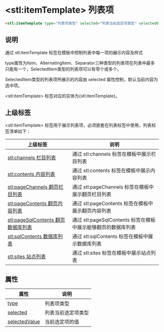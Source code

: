 ﻿# &lt;stl:itemTemplate&gt; 列表项

```html
<stl:itemTemplate type="列表项类型" selected="列表当前选定项类型" selectedValue="当前选定项的值"></stl:itemTemplate>
```

## 说明

通过 stl:itemTemplate 标签在模板中控制列表中每一项的展示内容及样式

type属性为Item、AlternatingItem、Separator三种类型的列表项在列表中最多只能有一个，SelectedItem类型的列表项可以有零个或多个。

SelectedItem类型的列表项所展示的内容由 selected 属性控制，默认当前内容为选中项。

&lt;stl:itemTemplate&gt; 标签对应的实体为{stl:itemTemplate}。

## 上级标签

&lt;stl:itemTemplate&gt; 标签用于展示列表项，必须嵌套在列表标签中使用，列表标签清单如下：

| 上级标签                                               | 说明                                                          |
| ------------------------------------------------------ | ------------------------------------------------------------- |
| [stl:channels 栏目列表](channels/)                     | 通过 stl:channels 标签在模板中展示栏目列表                    |
| [stl:contents 内容列表](contents/)                     | 通过 stl:contents 标签在模板中展示内容列表                    |
| [stl:pageChannels 翻页栏目列表](pageChannels/)         | 通过 stl:pageChannels 标签在模板中展示翻页栏目列表            |
| [stl:pageContents 翻页内容列表](pageContents/)         | 通过 stl:pageContents 标签在模板中展示翻页内容列表            |
| [stl:pageSqlContents 翻页数据库列表](pageSqlContents/) | 通过 stl:pageSqlContents 标签在模板中展示能够翻页的数据库列表 |
| [stl:sqlContents 数据库列表](sqlContents/)             | 通过 stl:sqlContents 标签在模板中展示数据库列表               |
| [stl:sites 站点列表](sites/)                           | 通过 stl:sites 标签在模板中展示站点列表                       |

## 属性

| 属性                                                      | 说明               |
| --------------------------------------------------------- | ------------------ |
| [type](itemTemplate/attributes?id=type)                   | 列表项类型         |
| [selected](itemTemplate/attributes?id=selected)           | 列表当前选定项类型 |
| [selectedValue](itemTemplate/attributes?id=selectedValue) | 当前选定项的值     |